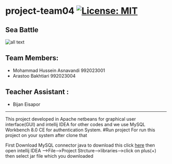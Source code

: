 # project-team04 [![License: MIT](https://img.shields.io/badge/License-MIT-yellow.svg)](https://opensource.org/licenses/MIT)
## Sea Battle
![all text](https://games.lol/wp-content/uploads/2021/01/naval-warfare-simulations.jpg)
## Team Members:
+ Mohammad Hussein Asnavandi 992023001
+ Arastoo Bakhtiari 992023004
## Teacher Assistant :
+ Bijan Eisapor
---
 This project developed in Apache netbeans for graphical user interface(GUI) and intellij IDEA for other codes
 and we use MySQL Workbench 8.0 CE for authentication System.
 #Run project
 For run this project on your system after clone that
 
 First Download MySQL connector java
 to download this click [here](https://search.maven.org/artifact/mysql/mysql-connector-java/8.0.24/jar)
 then open intellij IDEA -->File-->Project Strcture-->libraries-->click on plus(+)
 then select jar file which you downloaded


